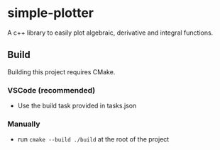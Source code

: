 # simple-plotter

A c++ library to easily plot algebraic, derivative and integral functions. 

## Build
Building this project requires CMake. 

### VSCode (recommended)
- Use the build task provided in tasks.json
### Manually 
- run `cmake --build ./build` at the root of the project